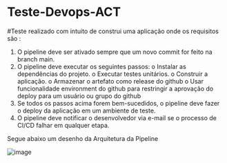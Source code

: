 # Teste-Devops-ACT
#Teste realizado com intuito de construi uma aplicação onde os requisitos são :

1. O pipeline deve ser ativado sempre que um novo commit for feito na branch main.
2. O pipeline deve executar os seguintes passos:
o Instalar as dependências do projeto.
o Executar testes unitários.
o Construir a aplicação.
o Armazenar o artefato como release do github
o Usar funcionalidade environment do github para restringir a aprovação do
deploy para um usuário ou grupo do github
3. Se todos os passos acima forem bem-sucedidos, o pipeline deve fazer o deploy da
aplicação em um ambiente de teste.
4. O pipeline deve notificar o desenvolvedor via e-mail se o processo de CI/CD falhar em
qualquer etapa.



Segue abaixo um desenho da Arquitetura da Pipeline



![image](https://github.com/user-attachments/assets/bd3471ca-bc9d-496d-b04a-7397e6111123)


